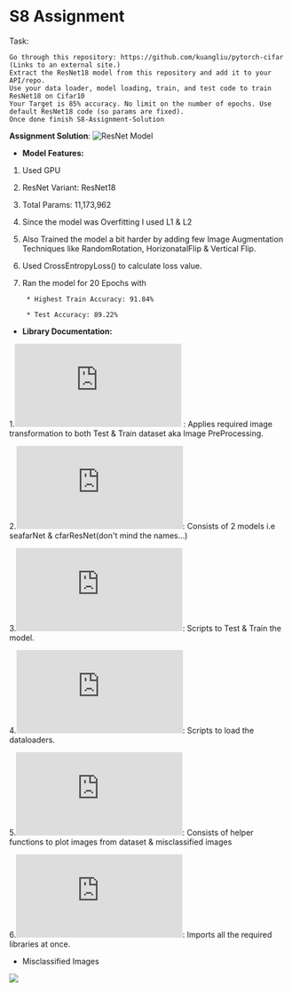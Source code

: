 # S8 Assignment

Task: 

    Go through this repository: https://github.com/kuangliu/pytorch-cifar (Links to an external site.)
    Extract the ResNet18 model from this repository and add it to your API/repo. 
    Use your data loader, model loading, train, and test code to train ResNet18 on Cifar10
    Your Target is 85% accuracy. No limit on the number of epochs. Use default ResNet18 code (so params are fixed). 
    Once done finish S8-Assignment-Solution


**Assignment Solution**: ![ResNet Model](https://github.com/Gilf641/EVA4/blob/master/S8/S8_AssignmentSolution.ipynb)

* **Model Features:**

1. Used GPU
2. ResNet Variant: ResNet18
3. Total Params: 11,173,962
4. Since the model was Overfitting I used L1 & L2
5. Also Trained the model a bit harder by adding few Image Augmentation Techniques like RandomRotation, HorizonatalFlip & Vertical Flip.
6. Used CrossEntropyLoss() to calculate loss value.
7. Ran the model for 20 Epochs with 

        * Highest Train Accuracy: 91.84% 

        * Test Accuracy: 89.22% 



* **Library Documentation:**

1.![image_transformations.py](https://github.com/Gilf641/EVA4/blob/master/S8/evaLibrary/image_transformations.py) : Applies required image transformation to both Test & Train dataset aka Image PreProcessing.

2.![resNet.py](https://github.com/Gilf641/EVA4/blob/master/S8/evaLibrary/resNet.py): Consists of 2 models i.e seafarNet & cfarResNet(don't mind the names...)

3.![execute.py](https://github.com/Gilf641/EVA4/blob/master/S8/evaLibrary/execute.py): Scripts to Test & Train the model.

4.![DataLoaders.py](https://github.com/Gilf641/EVA4/blob/master/S8/evaLibrary/DataLoaders.py): Scripts to load the dataloaders.

5.![visualizeData.py](https://github.com/Gilf641/EVA4/blob/master/S8/evaLibrary/visualizeData.py): Consists of helper functions to plot images from dataset & misclassified images

6.![rohan_library](https://github.com/Gilf641/EVA4/blob/master/S8/evaLibrary/rohan_library.py): Imports all the required libraries at once.


* Misclassified Images

![](https://github.com/Gilf641/EVA4/blob/master/S8/Misclassified%20Ones.png)
